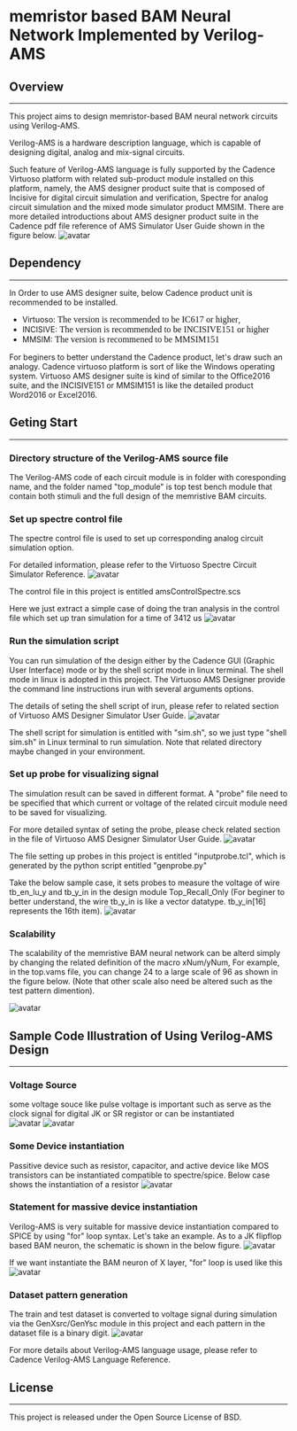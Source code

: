 # memristor based BAM Neural Network Implemented by Verilog-AMS 

## Overview
-----------------------------------------------
<!--project purpose--> 
This project aims to design memristor-based BAM neural network circuits using Verilog-AMS.  
<!--brief illustration of Verilog-AMS-->
Verilog-AMS is a hardware description language, which is capable of designing digital, analog and mix-signal circuits. 
<!--brief illustration of Cadence virtuoso,spectre and AMS designer -->
Such feature of Verilog-AMS language is fully supported by the Cadence Virtuoso platform with related sub-product module installed on this platform, namely, the AMS designer product suite that is composed of Incisive for digital circuit simulation and verification, Spectre for analog circuit simulation and the mixed mode simulator product MMSIM.
There are more detailed introductions about AMS designer product suite in the Cadence pdf file reference of AMS Simulator User Guide shown in the figure below. 
![avatar](./Image/amsEnvUsrGuide.jpg)

## Dependency
-----------------------------------------------
In Order to use AMS designer suite, below Cadence product unit is recommended to be installed.
* Virtuoso: <font face= "times new man" size =3> The version is recommended to be IC617 or higher</font>,
* INCISIVE: <font face= "times new man" size =3> The version is recommended to be INCISIVE151 or higher</font>
* MMSIM: <font face= "times new man" size =3> The version is recommened to be MMSIM151 </font>

For beginers to better understand the Cadence product, let's draw such an analogy. Cadence virtuoso platform is sort of like the Windows operating system. Virtuoso AMS designer suite is kind of similar to the Office2016 suite, and the INCISIVE151 or MMSIM151 is like the detailed product Word2016 or Excel2016.

## Geting Start
-----------------------------------------------
### Directory structure of the Verilog-AMS source file
The Verilog-AMS code of each circuit module is in folder with coresponding name, and the folder named "top\_module" is top test bench module that contain both stimuli and the full design of the memristive BAM circuits.

### Set up spectre control file
<!--usage -->
The spectre control file is used to set up corresponding analog circuit simulation option. 
<!--Reference -->
For detailed information, please refer to the Virtuoso Spectre Circuit Simulator Reference.
![avatar](./Image/spectre_ctrl.jpg)
<!--file name -->
The control file in this project is entitled amsControlSpectre.scs 
<!--case illustration -->
Here we just extract a simple case of doing the tran analysis in the control file which set up 
tran simulation for a time of 3412 us 
![avatar](./Image/tran_set.jpg)

### Run the simulation script
<!--Usage -->
You can run simulation of the design either by the Cadence GUI (Graphic User Interface) mode or by the shell script mode in linux terminal. The shell mode in linux is adopted in this project. The Virtuoso AMS Designer provide the command line instructions irun with several arguments options.   
<!--Reference -->
The details of seting the shell script of irun, please refer to related section of Virtuoso AMS Designer Simulator User Guide.
![avatar](./Image/irun.jpg)
<!--file name -->
The shell script for simulation is entitled with "sim.sh", so we just type "shell sim.sh" in Linux terminal to run simulation. Note that related directory maybe changed in your environment.
<!--one case illustration -->

### Set up probe for visualizing signal 
<!--usage -->
The simulation result can be saved in different format. A "probe" file need to be specified that which current or voltage of the related circuit module need to be saved for visualizing. 
<!--Reference -->
For more detailed syntax of seting the probe, please check related section in the file of Virtuoso AMS Designer Simulator User Guide. 
![avatar](./Image/probe_syntax.jpg) 
<!--file name -->
The file setting up probes in this project is entitled "inputprobe.tcl", which is generated by the python script entitled "genprobe.py"
<!--one case illustration -->
Take the below sample case, it sets probes to measure the voltage of wire tb\_en\_lu\_y and tb\_y\_in in the design module Top\_Recall\_Only (For beginer to better understand, the wire tb\_y\_in is like a vector datatype. tb\_y\_in[16] represents the 16th item). 
![avatar](./Image/probe.jpg)

### Scalability
The scalability of the memristive BAM neural network can be alterd simply by changing the related definition of the macro xNum/yNum, For example, in the top.vams file, you can change 24 to a large scale of 96 as shown in the figure below. (Note that other scale also need be altered such as the test pattern dimention).

![avatar](./Image/scale.jpg) 

## Sample Code Illustration of Using Verilog-AMS Design
-----------------------------------------------
### Voltage Source 
some voltage souce like pulse voltage is important such as serve as the clock signal for digital JK or SR registor or can be instantiated  
![avatar](./Image/pulse.jpg)
![avatar](./Image/pulse_code.jpg)
### Some Device instantiation 
Passitive device such as resistor, capacitor, and active device like MOS transistors can be instantiated compatible to spectre/spice. Below case shows the instantiation of a resistor
![avatar](./Image/resistor_code.jpg)

### Statement for massive device instantiation
Verilog-AMS is very suitable for massive device instantiation compared to SPICE by using "for" loop syntax. 
Let's take an example. As to a JK flipflop based BAM neuron, the schematic is shown in the below figure.
![avatar](./Image/neuron_circuit.jpg)

If we want instantiate the BAM neuron of X layer, "for" loop is used like this
![avatar](./Image/for_loop.jpg)
  
### Dataset pattern generation
The train and test dataset is converted to voltage signal during simulation via the GenXsrc/GenYsc module in this project and each pattern in the dataset file is a binary digit. 
![avatar](./Image/data_generation_code.jpg)

For more details about Verilog-AMS language usage, please refer to Cadence Verilog-AMS Language Reference.

## License
-----------------------------------------------------
This project is released under the Open Source License of BSD.

